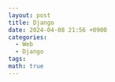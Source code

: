 ```yaml
---
layout: post
title: Django
date: 2024-04-08 21:56 +0900
categories:
  - Web
  - Django
tags: 
math: true
---
```


